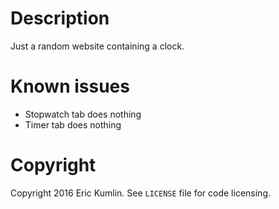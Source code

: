 # Description
Just a random website containing a clock.

# Known issues
* Stopwatch tab does nothing
* Timer tab does nothing

# Copyright
Copyright 2016 Eric Kumlin. See `LICENSE` file for code licensing.
